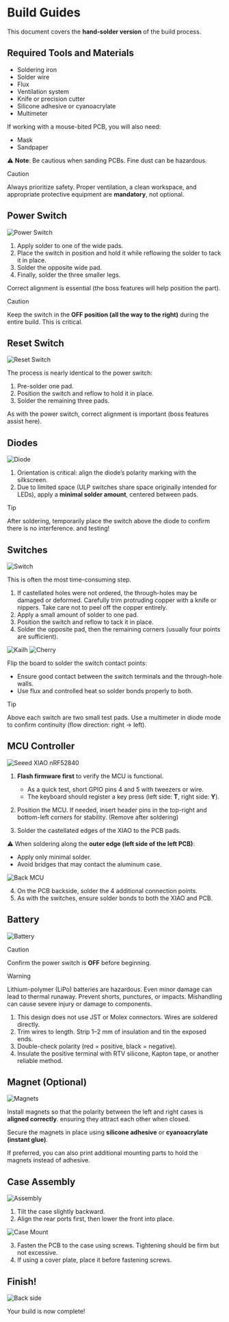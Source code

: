 # Build Guides

This document covers the **hand-solder version** of the build process.

## Required Tools and Materials
- Soldering iron
- Solder wire
- Flux
- Ventilation system
- Knife or precision cutter
- Silicone adhesive or cyanoacrylate
- Multimeter

If working with a mouse-bited PCB, you will also need:
- Mask
- Sandpaper

⚠️ **Note**: Be cautious when sanding PCBs. Fine dust can be hazardous.

> [!CAUTION]
> Always prioritize safety. Proper ventilation, a clean workspace, and appropriate protective equipment are **mandatory**, not optional.

## Power Switch

![Power Switch](./images/powerswitch.png)

1. Apply solder to one of the wide pads.
2. Place the switch in position and hold it while reflowing the solder to tack it in place.
3. Solder the opposite wide pad.
4. Finally, solder the three smaller legs.

Correct alignment is essential (the boss features will help position the part).

> [!CAUTION]
> Keep the switch in the **OFF position (all the way to the right)** during the entire build. This is critical.

## Reset Switch

![Reset Switch](./images/resetswitch.png)

The process is nearly identical to the power switch:

1. Pre-solder one pad.
2. Position the switch and reflow to hold it in place.
3. Solder the remaining three pads.

As with the power switch, correct alignment is important (boss features assist here).

## Diodes

![Diode](./images/diodes.png)

1. Orientation is critical: align the diode’s polarity marking with the silkscreen.
2. Due to limited space (ULP switches share space originally intended for LEDs), apply a **minimal solder amount**, centered between pads.

> [!TIP]
> After soldering, temporarily place the switch above the diode to confirm there is no interference. and testing!

## Switches

![Switch](./images/switch.png)

This is often the most time-consuming step.

1. If castellated holes were not ordered, the through-holes may be damaged or deformed. Carefully trim protruding copper with a knife or nippers. Take care not to peel off the copper entirely.
2. Apply a small amount of solder to one pad.
3. Position the switch and reflow to tack it in place.
4. Solder the opposite pad, then the remaining corners (usually four points are sufficient).

![Kailh](./images/sw_back_kailh.png)
![Cherry](./images/sw_back_cherry.png)

Flip the board to solder the switch contact points:

- Ensure good contact between the switch terminals and the through-hole walls.
- Use flux and controlled heat so solder bonds properly to both.

> [!TIP]
> Above each switch are two small test pads. Use a multimeter in diode mode to confirm continuity (flow direction: right → left).

## MCU Controller

![Seeed XIAO nRF52840](./images/xiao_summary.png)

1. **Flash firmware first** to verify the MCU is functional.
   - As a quick test, short GPIO pins 4 and 5 with tweezers or wire.
   - The keyboard should register a key press (left side: **T**, right side: **Y**).

2. Position the MCU. If needed, insert header pins in the top-right and bottom-left corners for stability. (Remove after soldering)

3. Solder the castellated edges of the XIAO to the PCB pads.

⚠️ When soldering along the **outer edge (left side of the left PCB)**:
- Apply only minimal solder.
- Avoid bridges that may contact the aluminum case.

![Back MCU](./images/xiao_back.png)

4. On the PCB backside, solder the 4 additional connection points.
5. As with the switches, ensure solder bonds to both the XIAO and PCB.

## Battery

![Battery](./images/battery.png)

> [!CAUTION]
> Confirm the power switch is **OFF** before beginning.

> [!WARNING]
> Lithium-polymer (LiPo) batteries are hazardous. Even minor damage can lead to thermal runaway. Prevent shorts, punctures, or impacts. Mishandling can cause severe injury or damage to components.

1. This design does not use JST or Molex connectors. Wires are soldered directly.
2. Trim wires to length. Strip 1–2 mm of insulation and tin the exposed ends.
3. Double-check polarity (red = positive, black = negative).
4. Insulate the positive terminal with RTV silicone, Kapton tape, or another reliable method.

## Magnet (Optional)

![Magnets](./images/magnets.png)

Install magnets so that the polarity between the left and right cases is **aligned correctly**. ensuring they attract each other when closed.

Secure the magnets in place using **silicone adhesive** or **cyanoacrylate (instant glue)**.

If preferred, you can also print additional mounting parts to hold the magnets instead of adhesive.

## Case Assembly

![Assembly](./images/case_assembly.png)

1. Tilt the case slightly backward.
2. Align the rear ports first, then lower the front into place.

![Case Mount](./images/case_mounts.png)

3. Fasten the PCB to the case using screws. Tightening should be firm but not excessive.
4. If using a cover plate, place it before fastening screws.

## Finish!

![Back side](./images/back_ports.png)

Your build is now complete!
